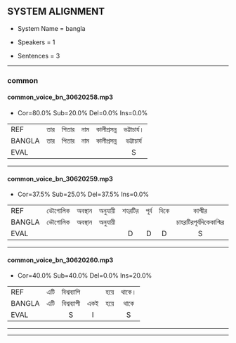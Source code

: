 
## SYSTEM ALIGNMENT

- System Name = bangla

- Speakers = 1

- Sentences = 3

---

### common

#### common_voice_bn_30620258.mp3

- Cor=80.0%	Sub=20.0%	Del=0.0%	Ins=0.0%

|  |  |  |  |  |  |
|:--- |:---:|:---:|:---:|:---:|:---:|
| REF | তার | পিতার | নাম | কালীপ্রসন্ন | ভট্টাচার্য। |
| BANGLA | তার | পিতার | নাম | কালীপ্রসন্ন | ভট্টাচার্য |
| EVAL |  |  |  |  | S |
---

#### common_voice_bn_30620259.mp3

- Cor=37.5%	Sub=25.0%	Del=37.5%	Ins=0.0%

|  |  |  |  |  |  |  |  |  |
|:--- |:---:|:---:|:---:|:---:|:---:|:---:|:---:|:---:|
| REF | ভৌগোলিক | অবস্থান | অনুযায়ী | শহরটির | পূর্ব | দিকে | কাশ্মীর | অবস্থিত। |
| BANGLA | ভৌগোলিক | অবস্থান | অনুযায়ী |  |  |  | চাহরটিরপূর্বদিকেকাশ্মির | অবস্থিত |
| EVAL |  |  |  | D | D | D | S | S |
---

#### common_voice_bn_30620260.mp3

- Cor=40.0%	Sub=40.0%	Del=0.0%	Ins=20.0%

|  |  |  |  |  |  |
|:--- |:---:|:---:|:---:|:---:|:---:|
| REF | এটি | বিশ্বব্যাপি |  | হয়ে | থাকে। |
| BANGLA | এটি | বিশ্বব্যাপী | একই | হয়ে | থাকে |
| EVAL |  | S | I |  | S |
---

---

